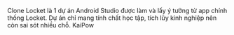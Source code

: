 Clone Locket là 1 dự án Android Studio được làm và lấy ý tưởng từ app chính thống Locket. Dự án chỉ mang tính chất học tập, tích lũy kinh nghiệp nên còn sai sót nhiều chỗ. KaiPow
